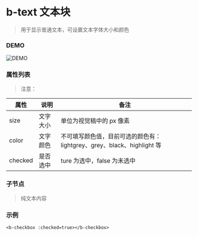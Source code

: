 # b-text 文本块
> 用于显示普通文本，可设置文本字体大小和颜色

### DEMO
![DEMO](https://ohc0dpsgs.qnssl.com/image/service/serviceBanner.jpg)

### 属性列表
> 注意：

 属性 | 说明 | 备注 
--- | --- | ---
 size | 文字大小 | 单位为视觉稿中的 px 像素 
 color | 文字颜色 | 不可填写颜色值，目前可选的颜色有：lightgrey、grey、black、highlight 等
 checked | 是否选中 | ture 为选中，false 为未选中

### 子节点
> 纯文本内容

### 示例
```
<b-checkbox :checked=true></b-checkbox>
```
